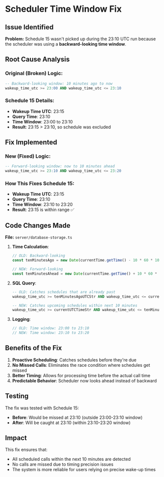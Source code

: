 # Scheduler Time Window Fix

## Issue Identified

**Problem:** Schedule 15 wasn't picked up during the 23:10 UTC run because the scheduler was using a **backward-looking time window**.

## Root Cause Analysis

### Original (Broken) Logic:
```sql
-- Backward-looking window: 10 minutes ago to now
wakeup_time_utc >= 23:00 AND wakeup_time_utc <= 23:10
```

### Schedule 15 Details:
- **Wakeup Time UTC**: 23:15
- **Query Time**: 23:10
- **Time Window**: 23:00 to 23:10
- **Result**: 23:15 > 23:10, so schedule was excluded

## Fix Implemented

### New (Fixed) Logic:
```sql
-- Forward-looking window: now to 10 minutes ahead
wakeup_time_utc >= 23:10 AND wakeup_time_utc <= 23:20
```

### How This Fixes Schedule 15:
- **Wakeup Time UTC**: 23:15
- **Query Time**: 23:10
- **Time Window**: 23:10 to 23:20
- **Result**: 23:15 is within range ✅

## Code Changes Made

**File:** `server/database-storage.ts`

1. **Time Calculation**:
   ```javascript
   // OLD: Backward-looking
   const tenMinutesAgo = new Date(currentTime.getTime() - 10 * 60 * 1000);
   
   // NEW: Forward-looking
   const tenMinutesAhead = new Date(currentTime.getTime() + 10 * 60 * 1000);
   ```

2. **SQL Query**:
   ```sql
   -- OLD: Catches schedules that are already past
   wakeup_time_utc >= tenMinutesAgoUTCStr AND wakeup_time_utc <= currentUTCTimeStr
   
   -- NEW: Catches upcoming schedules within next 10 minutes
   wakeup_time_utc >= currentUTCTimeStr AND wakeup_time_utc <= tenMinutesAheadUTCStr
   ```

3. **Logging**:
   ```javascript
   // OLD: Time window: 23:00 to 23:10
   // NEW: Time window: 23:10 to 23:20
   ```

## Benefits of the Fix

1. **Proactive Scheduling**: Catches schedules before they're due
2. **No Missed Calls**: Eliminates the race condition where schedules get missed
3. **Better Timing**: Allows for processing time before the actual call time
4. **Predictable Behavior**: Scheduler now looks ahead instead of backward

## Testing

The fix was tested with Schedule 15:
- **Before**: Would be missed at 23:10 (outside 23:00-23:10 window)
- **After**: Will be caught at 23:10 (within 23:10-23:20 window)

## Impact

This fix ensures that:
- All scheduled calls within the next 10 minutes are detected
- No calls are missed due to timing precision issues
- The system is more reliable for users relying on precise wake-up times